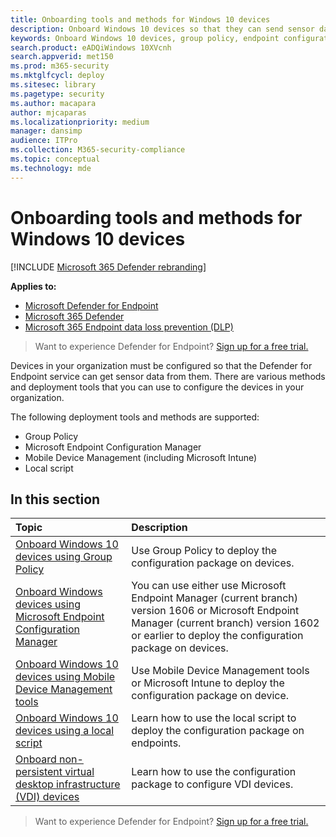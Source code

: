 ```yaml
---
title: Onboarding tools and methods for Windows 10 devices
description: Onboard Windows 10 devices so that they can send sensor data to the Microsoft Defender ATP sensor
keywords: Onboard Windows 10 devices, group policy, endpoint configuration manager, mobile device management, local script, gp, sccm, mdm, intune
search.product: eADQiWindows 10XVcnh
search.appverid: met150
ms.prod: m365-security
ms.mktglfcycl: deploy
ms.sitesec: library
ms.pagetype: security
ms.author: macapara
author: mjcaparas
ms.localizationpriority: medium
manager: dansimp
audience: ITPro
ms.collection: M365-security-compliance
ms.topic: conceptual
ms.technology: mde
---
```


# Onboarding tools and methods for Windows 10 devices

[!INCLUDE [Microsoft 365 Defender rebranding](../../includes/microsoft-defender.md)]

**Applies to:**
- [Microsoft Defender for Endpoint](https://go.microsoft.com/fwlink/?linkid=2154037)
- [Microsoft 365 Defender](https://go.microsoft.com/fwlink/?linkid=2118804)
- [Microsoft 365 Endpoint data loss prevention (DLP)](/microsoft-365/compliance/endpoint-dlp-learn-about)

>Want to experience Defender for Endpoint? [Sign up for a free trial.](https://www.microsoft.com/microsoft-365/windows/microsoft-defender-atp?ocid=docs-wdatp-assignaccess-abovefoldlink)

Devices in your organization must be configured so that the Defender for Endpoint service can get sensor data from them. There are various methods and deployment tools that you can use to configure the devices in your organization.

The following deployment tools and methods are supported:

- Group Policy
- Microsoft Endpoint Configuration Manager
- Mobile Device Management (including Microsoft Intune)
- Local script

## In this section
Topic | Description
:---|:---
[Onboard Windows 10 devices using Group Policy](configure-endpoints-gp.md) | Use Group Policy to deploy the configuration package on devices.
[Onboard Windows devices using Microsoft Endpoint Configuration Manager](configure-endpoints-sccm.md) | You can use either use Microsoft Endpoint Manager (current branch) version 1606 or Microsoft Endpoint Manager (current branch) version 1602 or earlier to deploy the configuration package on devices.
[Onboard Windows 10 devices using Mobile Device Management tools](configure-endpoints-mdm.md) | Use Mobile Device Management tools or Microsoft Intune to deploy the configuration package on device.
[Onboard Windows 10 devices using a local script](configure-endpoints-script.md) | Learn how to use the local script to deploy the configuration package on endpoints.
[Onboard non-persistent virtual desktop infrastructure (VDI) devices](configure-endpoints-vdi.md) | Learn how to use the configuration package to configure VDI devices.


>Want to experience Defender for Endpoint? [Sign up for a free trial.](https://www.microsoft.com/microsoft-365/windows/microsoft-defender-atp?ocid=docs-wdatp-configureendpoints-belowfoldlink)
